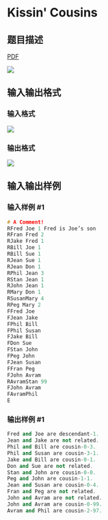 # Kissin&#039; Cousins

## 题目描述

[problemUrl]: https://uva.onlinejudge.org/index.php?option=com_onlinejudge&Itemid=8&category=4&page=show_problem&problem=160

[PDF](https://uva.onlinejudge.org/external/2/p224.pdf)

![](https://cdn.luogu.com.cn/upload/vjudge_pic/UVA224/268af4203dbc9287984e9babc5c2087e0edce44e.png)

## 输入输出格式

### 输入格式

![](https://cdn.luogu.com.cn/upload/vjudge_pic/UVA224/7b424046f99a43ec9af3f63db7a2fa1cb8ad747c.png)

### 输出格式

![](https://cdn.luogu.com.cn/upload/vjudge_pic/UVA224/59ead7beb02743f8f0cec083de7b35c62c1ea104.png)

## 输入输出样例

### 输入样例 #1

```cpp
# A Comment!
RFred Joe 1 Fred is Joe’s son
RFran Fred 2
RJake Fred 1
RBill Joe 1
RBill Sue 1
RJean Sue 1
RJean Don 1
RPhil Jean 3
RStan Jean 1
RJohn Jean 1
RMary Don 1
RSusanMary 4
RPeg Mary 2
FFred Joe
FJean Jake
FPhil Bill
FPhil Susan
FJake Bill
FDon Sue
FStan John
FPeg John
FJean Susan
FFran Peg
FJohn Avram
RAvramStan 99
FJohn Avram
FAvramPhil
E
```


### 输出样例 #1

```cpp
Fred and Joe are descendant-1.
Jean and Jake are not related.
Phil and Bill are cousin-0-3.
Phil and Susan are cousin-3-1.
Jake and Bill are cousin-0-1.
Don and Sue are not related.
Stan and John are cousin-0-0.
Peg and John are cousin-1-1.
Jean and Susan are cousin-0-4.
Fran and Peg are not related.
John and Avram are not related.
John and Avram are cousin-0-99.
Avram and Phil are cousin-2-97.
```


